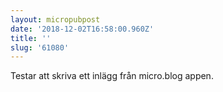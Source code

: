 ```yaml
---
layout: micropubpost
date: '2018-12-02T16:58:00.960Z'
title: ''
slug: '61080'
---
```

Testar att skriva ett inlägg från micro.blog appen.
